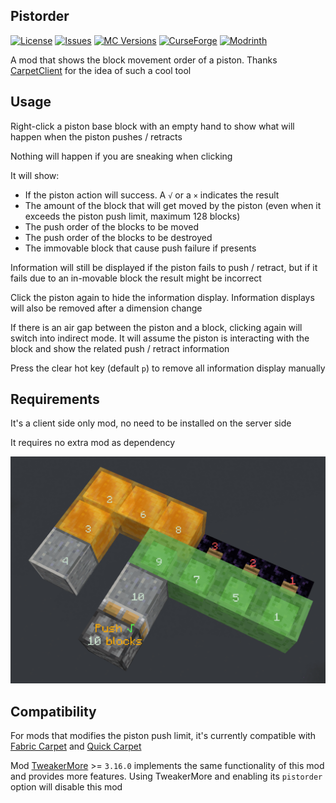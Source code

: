 ## Pistorder

[![License](https://img.shields.io/github/license/Fallen-Breath/pistorder.svg)](http://www.gnu.org/licenses/gpl-3.0.html)
[![Issues](https://img.shields.io/github/issues/Fallen-Breath/pistorder.svg)](https://github.com/Fallen-Breath/pistorder/issues)
[![MC Versions](http://cf.way2muchnoise.eu/versions/For%20MC_pistorder_all.svg)](https://legacy.curseforge.com/minecraft/mc-mods/pistorder)
[![CurseForge](http://cf.way2muchnoise.eu/full_pistorder_downloads.svg)](https://legacy.curseforge.com/minecraft/mc-mods/pistorder)
[![Modrinth](https://img.shields.io/modrinth/dt/lpin1bEg?label=Modrinth%20Downloads)](https://modrinth.com/mod/pistorder)

A mod that shows the block movement order of a piston. Thanks [CarpetClient](https://github.com/X-com/CarpetClient) for the idea of such a cool tool

## Usage

Right-click a piston base block with an empty hand to show what will happen when the piston pushes / retracts

Nothing will happen if you are sneaking when clicking

It will show:
- If the piston action will success. A `√` or a `×` indicates the result
- The amount of the block that will get moved by the piston (even when it exceeds the piston push limit, maximum 128 blocks)
- The push order of the blocks to be moved
- The push order of the blocks to be destroyed
- The immovable block that cause push failure if presents

Information will still be displayed if the piston fails to push / retract, but if it fails due to an in-movable block the result might be incorrect

Click the piston again to hide the information display. Information displays will also be removed after a dimension change 

If there is an air gap between the piston and a block, clicking again will switch into indirect mode. 
It will assume the piston is interacting with the block and show the related push / retract information

Press the clear hot key (default `p`) to remove all information display manually

## Requirements

It's a client side only mod, no need to be installed on the server side

It requires no extra mod as dependency

![screenshot](https://raw.githubusercontent.com/Fallen-Breath/pistorder/1.15.2-fabric/screenshot.png)

## Compatibility

For mods that modifies the piston push limit, it's currently compatible with [Fabric Carpet](https://github.com/gnembon/fabric-carpet) and [Quick Carpet](https://github.com/DeadlyMC/QuickCarpet114)

Mod [TweakerMore](https://github.com/Fallen-Breath/tweakermore) >= `3.16.0` implements the same functionality of this mod and provides more features.
Using TweakerMore and enabling its `pistorder` option will disable this mod
